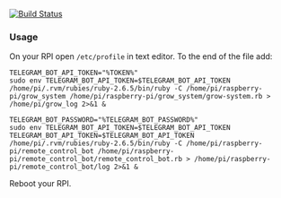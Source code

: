 [![Build Status](https://travis-ci.org/malinovskymax/raspberry-pi.svg?branch=master)](https://travis-ci.org/malinovskymax/raspberry-pi)

### Usage
On your RPI open `/etc/profile` in text editor. To the end of the file add:
```
TELEGRAM_BOT_API_TOKEN="%TOKEN%"
sudo env TELEGRAM_BOT_API_TOKEN=$TELEGRAM_BOT_API_TOKEN /home/pi/.rvm/rubies/ruby-2.6.5/bin/ruby -C /home/pi/raspberry-pi/grow_system /home/pi/raspberry-pi/grow_system/grow-system.rb > /home/pi/grow_log 2>&1 &

TELEGRAM_BOT_PASSWORD="%TELEGRAM_BOT_PASSWORD%"
sudo env TELEGRAM_BOT_API_TOKEN=$TELEGRAM_BOT_API_TOKEN TELEGRAM_BOT_API_TOKEN=$TELEGRAM_BOT_API_TOKEN /home/pi/.rvm/rubies/ruby-2.6.5/bin/ruby -C /home/pi/raspberry-pi/remote_control_bot /home/pi/raspberry-pi/remote_control_bot/remote_control_bot.rb > /home/pi/raspberry-pi/remote_control_bot/log 2>&1 &
```
Reboot your RPI.
